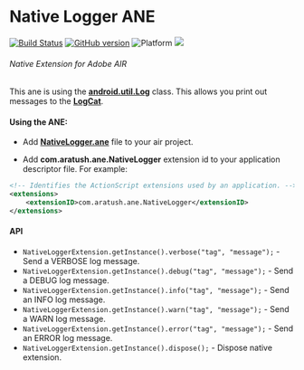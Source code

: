 # Native Logger ANE
[![Build Status](https://travis-ci.org/alexandrratush/Native-Logger-ANE.svg?branch=master)](https://travis-ci.org/alexandrratush/Native-Logger-ANE)
[![GitHub version](https://badge.fury.io/gh/alexandrratush%2FNative-Logger-ANE.svg)](https://badge.fury.io/gh/alexandrratush%2FNative-Logger-ANE)
![Platform](https://img.shields.io/badge/platform-Android-orange.svg)
![](https://reposs.herokuapp.com/?path=alexandrratush/Native-Logger-ANE&style=flat)
###### Native Extension for Adobe AIR
This ane is using the [**android.util.Log**](http://developer.android.com/intl/ru/reference/android/util/Log.html) class. This allows you print out messages to the [**LogCat**](http://developer.android.com/intl/ru/tools/help/logcat.html).

#### Using the ANE:

* Add **[NativeLogger.ane](https://github.com/alexandrratush/Native-Logger-ANE/tree/master/ane/bin)** file to your air project.

* Add **com.aratush.ane.NativeLogger** extension id to your application descriptor file. For example:
```xml
<!-- Identifies the ActionScript extensions used by an application. -->
<extensions>
	<extensionID>com.aratush.ane.NativeLogger</extensionID>
</extensions>
```

#### API

* `NativeLoggerExtension.getInstance().verbose("tag", "message");` - Send a VERBOSE log message.
* `NativeLoggerExtension.getInstance().debug("tag", "message");` - Send a DEBUG log message.
* `NativeLoggerExtension.getInstance().info("tag", "message");` - Send an INFO log message.
* `NativeLoggerExtension.getInstance().warn("tag", "message");` - Send a WARN log message.
* `NativeLoggerExtension.getInstance().error("tag", "message");` - Send an ERROR log message.
* `NativeLoggerExtension.getInstance().dispose();` - Dispose native extension.